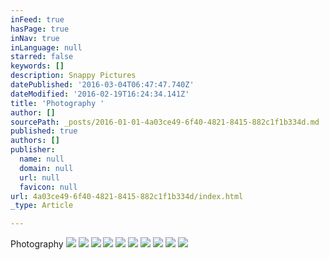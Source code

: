 ```yaml
---
inFeed: true
hasPage: true
inNav: true
inLanguage: null
starred: false
keywords: []
description: Snappy Pictures
datePublished: '2016-03-04T06:47:47.740Z'
dateModified: '2016-02-19T16:24:34.141Z'
title: 'Photography '
author: []
sourcePath: _posts/2016-01-01-4a03ce49-6f40-4821-8415-882c1f1b334d.md
published: true
authors: []
publisher:
  name: null
  domain: null
  url: null
  favicon: null
url: 4a03ce49-6f40-4821-8415-882c1f1b334d/index.html
_type: Article

---
```

Photography
![](https://s3-us-west-2.amazonaws.com/the-grid-img/p/146f48f9fa7f5cbe34f20aa32ae91f7579e4d402.jpg)
![](https://s3-us-west-2.amazonaws.com/the-grid-img/p/011b8570c51d3565a742a5814c0c0a3b132b3c6e.jpg)
![](https://s3-us-west-2.amazonaws.com/the-grid-img/p/ad17701680f5c7bdd9aa4d488d841df45c4cf867.jpg)
![](https://s3-us-west-2.amazonaws.com/the-grid-img/p/0761573bab63c6b6c832fe8ceba11b4566344c87.jpg)
![](https://s3-us-west-2.amazonaws.com/the-grid-img/p/69e256707a5d7e63418faf817d0d37a5b2006226.jpg)
![](https://s3-us-west-2.amazonaws.com/the-grid-img/p/ad88e2bc9b15d5b6eb55fe0a0d75d8f32d3a1b71.jpg)
![](https://s3-us-west-2.amazonaws.com/the-grid-img/p/c450d90fea20add7c5c6ec1654c78992bc8e6c99.jpg)
![](https://s3-us-west-2.amazonaws.com/the-grid-img/p/ca0531ffcf5df2499b967da71fae6f3cf8e82c79.jpg)
![](https://s3-us-west-2.amazonaws.com/the-grid-img/p/efc3b09bedae5b200cdb1a845c9b8f1ecb3b0365.jpg)
![](https://s3-us-west-2.amazonaws.com/the-grid-img/p/c523367476619660fb87bb4b0418b49fda0d5287.jpg)